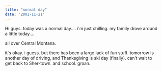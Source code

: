```yaml
---
title: "normal day"
date: "2001-11-21"
---
```


Hi guys. today was a normal day.... i'm just chilling. my family drove around a little today....

all over Central Montana.

it's okay. i guess. but there has been a large lack of fun stuff. tomorrow is another day of driving, and Thanksgiving is ski day (finally). can't wait to get back to Sher-town. and school. groan.
